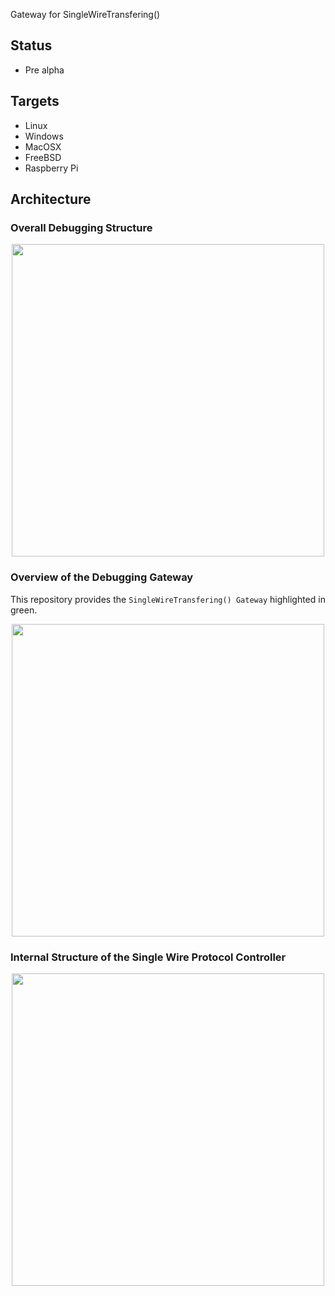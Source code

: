 
Gateway for SingleWireTransfering()

## Status

- Pre alpha

## Targets

- Linux
- Windows
- MacOSX
- FreeBSD
- Raspberry Pi

## Architecture

### Overall Debugging Structure

<p align="center">
  <kbd>
    <img src="https://raw.githubusercontent.com/NoOrientationProgramming/gw-dbg-swt/main/doc/system/stm32-uart_3.svg" style="width: 500px; max-width:100%"/>
  </kbd>
</p>

### Overview of the Debugging Gateway

This repository provides the `SingleWireTransfering() Gateway` highlighted in green.

<p align="center">
  <kbd>
    <img src="https://raw.githubusercontent.com/NoOrientationProgramming/gw-dbg-swt/main/doc/system/overview-gw.svg" style="width: 500px; max-width:100%"/>
  </kbd>
</p>

### Internal Structure of the Single Wire Protocol Controller

<p align="center">
  <kbd>
    <img src="https://raw.githubusercontent.com/NoOrientationProgramming/gw-dbg-swt/main/doc/system/structure-dbg-internal.svg" style="width: 500px; max-width:100%"/>
  </kbd>
</p>
